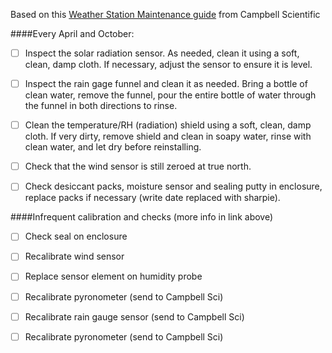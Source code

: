 Based on this [Weather Station Maintenance guide](https://www.campbellsci.com/blog/et-station-components-to-maintain) from Campbell Scientific

####Every April and October:
 
- [ ] Inspect the solar radiation sensor. As needed, clean it using a soft, clean, damp cloth. If necessary, adjust the sensor to ensure it is level.

- [ ] Inspect the rain gage funnel and clean it as needed. Bring a bottle of clean water, remove the funnel, pour the entire bottle of water through the funnel in both directions to rinse.

- [ ] Clean the temperature/RH (radiation) shield using a soft, clean, damp cloth. If very dirty, remove shield and clean in soapy water, rinse with clean water, and let dry before reinstalling.

- [ ] Check that the wind sensor is still zeroed at true north.

- [ ] Check desiccant packs, moisture sensor and sealing putty in enclosure, replace packs if necessary (write date replaced with sharpie).


####Infrequent calibration and checks (more info in link above)

- [ ] Check seal on enclosure

- [ ] Recalibrate wind sensor

- [ ] Replace sensor element on humidity probe

- [ ] Recalibrate pyronometer (send to Campbell Sci)

- [ ] Recalibrate rain gauge sensor (send to Campbell Sci)

- [ ] Recalibrate pyronometer (send to Campbell Sci)